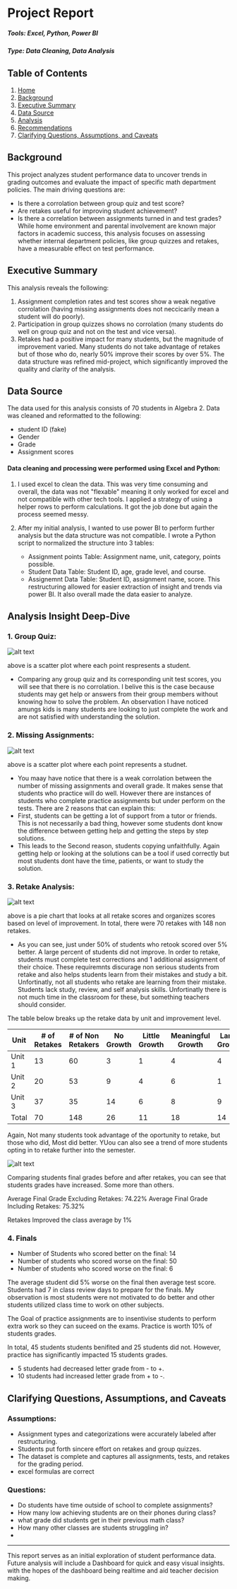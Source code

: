 # Project Report

##### Tools: Excel, Python, Power BI

##### Type: Data Cleaning, Data Analysis

## Table of Contents
1. [Home](#Project-Report)
2. [Background](#Background)
3. [Executive Summary](#Executive-Summary)
4. [Data Source](#Data-Source)
5. [Analysis](#Analysis-Insight-Deep-Dive)
6. [Recommendations](#Recommendations)
7. [Clarifying Questions, Assumptions, and Caveats](#Clarifying-Questions,-Assumptions,-and-Caveats)

## Background

This project analyzes student performance data to uncover trends in grading outcomes and evaluate the impact of specific math department policies. The main driving questions are:
- Is there a corrolation between group quiz and test score?
- Are retakes useful for improving student achievement?
- Is there a correlation between assignments turned in and test grades?
While home environment and parental involvement are known major factors in academic success, this analysis focuses on assessing whether internal department policies, like group quizzes and retakes, have a measurable effect on test performance.


## Executive Summary
This analysis reveals the following: 
1. Assignment completion rates and test scores show a weak negative corrolation (having missing assignments does not neccicarily mean a student will do poorly).
2. Participation in group quizzes shows no corrolation (many students do well on group quiz and not on the test and vice versa).
3. Retakes had a positive impact for many students, but the magnitude of improvement varied. Many students do not take advantage of retakes but of those who do, nearly 50% improve their scores by over 5%. 
The data structure was refined mid-project, which significantly improved the quality and clarity of the analysis.

## Data Source
The data used for this analysis consists of 70 students in Algebra 2. Data was cleaned and reformatted to the following: 
- student ID (fake)
- Gender
- Grade
- Assignment scores

#### Data cleaning and processing were performed using Excel and Python:
1. I used excel to clean the data. This was very time consuming and overall, the data was not "flexable" meaning it only worked for excel and not compatible with other tech tools. I applied a strategy of using a helper rows to perform calculations. It got the job done but again the process seemed messy. 

2. After my initial analysis, I wanted to use power BI to perform further analysis but the data structure was not compatible. I wrote a Python script to normalized the structure into 3 tables:
    - Assignment points Table: Assignment name, unit, category, points possible.
    - Student Data Table: Student ID, age, grade level, and course.
    - Assignemnt Data Table: Student ID, assignment name, score.
  This restructuring allowed for easier extraction of insight and trends via power BI. It also overall made the data easier to analyze. 


## Analysis Insight Deep-Dive

### 1. Group Quiz:
    
![alt text](/assets/images/avg_quiz_vs_test.jpg)

above is a scatter plot where each point respresents a student. 
- Comparing any group quiz and its corresponding unit test scores, you will see that there is no corrolation. I belive this is the case because students may get help or answers from their group members without knowing how to solve the problem. An observation I have noticed amungs kids is many students are looking to just complete the work and are not satisfied with understanding the solution. 

### 2. Missing Assignments:
    
![alt text](/assets/images/missing_assignment_vs_grade.jpg)

above is a scatter plot where each point represents a studnet. 
 - You maay have notice that there is a weak corrolation between the number of missing assignments and overall grade. It makes sense that students who practice will do well. However there are instances of students who complete practice assignments but under perform on the tests. There are 2 reasons that can explain this:
 - First, students can be getting a lot of support from a tutor or friends. This is not necessarily a bad thing, however some students dont know the difference between getting help and getting the steps by step solutions. 
- This leads to the Second reason, students copying unfaithfully. Again getting help or looking at the solutions can be a tool if used correctly but most students dont have the time, patients, or want to study the solution. 

### 3. Retake Analysis:
    
![alt text](/assets/images/retake_data_pie_chart.jpg)

above is a pie chart that looks at all retake scores and organizes scores based on level of improvement. In total, there were 70 retakes with 148 non retakes. 
- As you can see, just under 50% of students who retook scored over 5% better.
A large percent of students did not improve. In order to retake, students must complete test corrections and 1 additional assignment of their choice. These requiremnts discurage non serious students from retake and also helps students learn from their mistakes and study a bit. Unfortinatly, not all students who retake are learning from their mistake. Students lack study, review, and self analysis skills. Unfortinatly there is not much time in the classroom for these, but something teachers should consider.
  
The table below breaks up the retake data by unit and improvement level. 

|  Unit  |  #  of Retakes | # of Non Retakers| No Growth  | Little  Growth | Meaningful Growth  | Large Growth  |
|--------|-----------------|------------|----------------|--------------------|---------------|------------|
|  Unit 1|  13             | 60 | 3          | 1              | 4                  | 4             |
|  Unit 2|  20             | 53 | 9          | 4              | 6                  | 1             |
|  Unit 3|  37             | 35 | 14         | 6              | 8                  | 9             |
|  Total |  70             | 148| 26         | 11             | 18                 | 14            |

Again, Not many students took advantage of the oportunity to retake, but those who did, Most did better. YUou can also see a trend of more students opting in to retake further into the semester. 



![alt text](/assets/images/without_vs_with_retake_bar.jpg)

Comparing students final grades before and after retakes, you can see that students grades have increased. Some more than others. 

  Average Final Grade Excluding Retakes: 74.22%	
  Average Final Grade Including Retakes: 75.32%

Retakes Improved the class average by 1%


### 4. Finals 

- Number of Students who scored better on the final: 14
- Number of students who scored worse on the final: 50
- Number of students who scored worse on the final: 6

The average student did 5% worse on the final then average test score. Students had 7 in class review days to prepare for the finals. My observation is most students were not motivated to do better and other students utilized class time to work on other subjects. 

The Goal of practice assignments are to insentivise students to perform extra work so they can suceed on the exams. Practice is worth 10% of students grades. 

In total, 45 students students benifited and 25 students did not. However, practice has significantly impacted 15 students grades. 

  - 5 students had decreased letter grade from - to +.
  - 10 students had increased letter grade from + to -. 



## Clarifying Questions, Assumptions, and Caveats

### Assumptions:
- Assignment types and categorizations were accurately labeled after restructuring.
- Students put forth sincere effort on retakes and group quizzes.
- The dataset is complete and captures all assignments, tests, and retakes for the grading period.
- excel formulas are correct

### Questions:
- Do students have time outside of school to complete assignments? 
- How many low achieving students are on their phones during class?
- what grade did students get in their previous math class?
- How many other classes are students struggling in? 
- 


---
This report serves as an initial exploration of student performance data. Future analysis will include a Dashboard for quick and easy visual insights. with the hopes of the dashboard being realtime and aid teacher decision making. 
